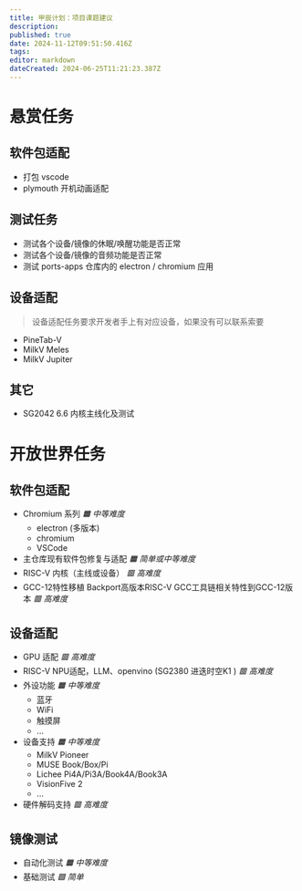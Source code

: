 ```yaml
---
title: 甲辰计划：项目课题建议
description: 
published: true
date: 2024-11-12T09:51:50.416Z
tags: 
editor: markdown
dateCreated: 2024-06-25T11:21:23.387Z
---
```


# 悬赏任务

## 软件包适配

- 打包 vscode
- plymouth 开机动画适配

## 测试任务

- 测试各个设备/镜像的休眠/唤醒功能是否正常
- 测试各个设备/镜像的音频功能是否正常
- 测试 ports-apps 仓库内的 electron / chromium 应用

## 设备适配

> 设备适配任务要求开发者手上有对应设备，如果没有可以联系索要

- PineTab-V
- MilkV Meles
- MilkV Jupiter

## 其它

- SG2042 6.6 内核主线化及测试

# 开放世界任务

## 软件包适配

- Chromium 系列 *🟧 中等难度*
    - electron (多版本)
    - chromium
    - VSCode 
- 主仓库现有软件包修复与适配 *🟧 简单或中等难度*
- RISC-V 内核（主线或设备） *🟥 高难度*
- GCC-12特性移植 Backport高版本RISC-V GCC工具链相关特性到GCC-12版本 *🟥 高难度*

## 设备适配

- GPU 适配 *🟥 高难度*
- RISC-V NPU适配，LLM、openvino (SG2380 进迭时空K1 ) *🟥 高难度*
- 外设功能 *🟧 中等难度*
    - 蓝牙
    - WiFi
    - 触摸屏
    - ...
- 设备支持 *🟧 中等难度*
    - MilkV Pioneer
    - MUSE Book/Box/Pi
    - Lichee Pi4A/Pi3A/Book4A/Book3A
    - VisionFive 2
    - ...
- 硬件解码支持 *🟥 高难度*

## 镜像测试 

- 自动化测试 *🟧 中等难度*
- 基础测试 *🟩 简单*